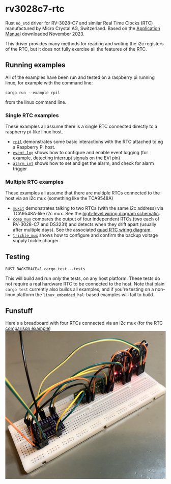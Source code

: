 # rv3028c7-rtc

Rust `no_std` driver for RV-3028-C7 and similar Real Time Clocks (RTC)
manufactured by Micro Crystal AG, Switzerland. 
Based on the
[Application Manual](https://www.microcrystal.com/fileadmin/Media/Products/RTC/App.Manual/RV-3028-C7_App-Manual.pdf)
downloaded November 2023.

This driver provides many methods for reading and writing the i2c registers of the RTC,
but it does not fully exercise all the features of the RTC. 

## Running examples

All of the examples have been run and tested on a raspberry pi running linux, 
for example with the command line:
```
cargo run --example rpil
 ```
from the linux command line.

### Single RTC examples
These examples all assume there is a single RTC connected directly to a raspberry pi-like linux host.
- [`rpil`](./examples/rpil.rs) demonstrates some basic interactions with the RTC attached to eg a Raspberry Pi host.
- [`event_log`](./examples/event_log.rs) shows how to configure and enable event logging (for example, 
detecting interrupt signals on the EVI pin)
- [`alarm_int`](./examples/alarm_int.rs) shows how to set and get the alarm, and check for alarm trigger

### Multiple RTC examples
These examples all assume that there are multiple RTCs connected to the host
via an i2c mux (something like the TCA9548A)
- [`muxit`](./examples/muxit.rs) demonstrates talking to two RTCs (with the same i2c address) via TCA9548A-like i2c mux.
  See the [high-level wiring diagram schematic](./res/dual-rtc-schematic.pdf).
- [`comp_mux`](./examples/comp_mux.rs) compares the output of four independent RTCs (two each of RV-3028-C7 and DS3231)
  and detects when they drift apart (usually after multiple days).
  See the associated [quad RTC wiring diagram](./res/comp-quad-rtc-mux.pdf).
- [`trickle_mux`](./examples/trickle_mux.rs) shows how to configure and confirm the backup voltage supply trickle charger.

## Testing

```
RUST_BACKTRACE=1 cargo test --tests
```
This will build and run _only_ the tests, on any host platform. 
These tests do not require a real hardware RTC to be connected to the host. 
Note that plain `cargo test` currently also builds all examples,
and if you're testing on a non-linux platform the `linux_embedded_hal`-based examples will fail to build. 



## Funstuff

Here's a breadboard with four RTCs connected via an i2c mux (for the RTC [comparison example](./examples/comp_mux.rs))
![](./res/quad-rtc-drift.jpg)